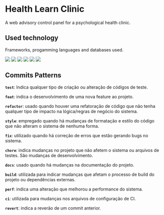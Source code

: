 # Health Learn Clinic
A web advisory control panel for a psychological health clinic.

## Used technology

Frameworks, progamming languages and databases used.

![](https://img.shields.io/badge/MySQL-005C84?style=for-the-badge&logo=mysql&logoColor=white) ![](https://img.shields.io/badge/C%23-239120?style=for-the-badge&logo=csharp&logoColor=white) ![](https://img.shields.io/badge/JavaScript-323330?style=for-the-badge&logo=javascript&logoColor=F7DF1E) ![](https://img.shields.io/badge/HTML5-E34F26?style=for-the-badge&logo=html5&logoColor=white) ![](https://img.shields.io/badge/CSS3-1572B6?style=for-the-badge&logo=css3&logoColor=white) ![](https://img.shields.io/badge/.NET-512BD4?style=for-the-badge&logo=dotnet&logoColor=white)

## Commits Patterns

**`test`**: Indica qualquer tipo de criação ou alteração de códigos de teste.

**`feat`**: indica o desenvolvimento de uma nova feature ao projeto.

**`refactor`**: usado quando houver uma refatoração de código que não tenha qualquer tipo de impacto na lógica/regras de negócio do sistema.

**`style`**: empregado quando há mudanças de formatação e estilo do código que não alteram o sistema de nenhuma forma.

**`fix`**: utilizado quando há correção de erros que estão gerando bugs no sistema.

**`chore`**: indica mudanças no projeto que não afetem o sistema ou arquivos de testes. São mudanças de desenvolvimento.

**`docs`**: usado quando há mudanças na documentação do projeto.

**`build`**: utilizada para indicar mudanças que afetam o processo de build do projeto ou dependências externas.

**`perf`**: indica uma alteração que melhorou a performance do sistema.

**`ci`**: utilizada para mudanças nos arquivos de configuração de CI.

**`revert`**: indica a reverão de um commit anterior.
